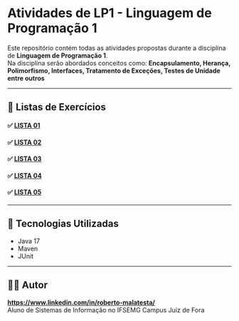 # Atividades de LP1 - Linguagem de Programação 1

Este repositório contém todas as atividades propostas durante a disciplina de **Linguagem de Programação 1**.  
Na disciplina serão abordados conceitos como: **Encapsulamento, Herança, Polimorfismo, Interfaces, Tratamento de Exceções, Testes de Unidade entre outros**

---

## 📄 Listas de Exercícios

#### ✅ [LISTA 01](./listas/OO_Lista_de_Exercicios_01_Entrada_e_Saída.pdf)
#### ✅ [LISTA 02](./listas/OO_Lista_de_Exercicios_02_POO.pdf)
#### ✅ [LISTA 03](./listas/OO_Lista_de_Exercicios_03_Herança_e_Polimorfismo.pdf)
#### ✅ [LISTA 04](./listas/OO_Lista_de_Exercicios_04_Relacionamentos_Classes.pdf)
#### ✅ [LISTA 05](./listas/OO_Lista_de_Exercicios_05_Associacao_e_Interfaces.pdf)

---

## 🚀 Tecnologias Utilizadas

- Java 17
- Maven
- JUnit

---

## 👨‍💻 Autor

**https://www.linkedin.com/in/roberto-malatesta/**  
Aluno de Sistemas de Informação no IFSEMG Campus Juiz de Fora